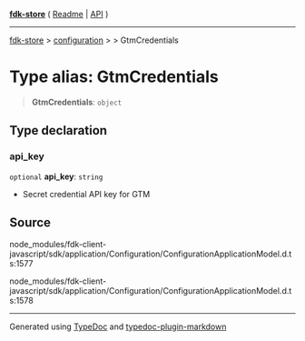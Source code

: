 [**fdk-store**](../../../README.md) ( [Readme](../../../README.md) \| [API](../../../API.md) )

---

[fdk-store](../../../API.md) > [configuration](../../README.md) > [<internal>](../README.md) > GtmCredentials

# Type alias: GtmCredentials

> **GtmCredentials**: `object`

## Type declaration

### api_key

`optional` **api_key**: `string`

- Secret credential API key for GTM

## Source

node_modules/fdk-client-javascript/sdk/application/Configuration/ConfigurationApplicationModel.d.ts:1577

node_modules/fdk-client-javascript/sdk/application/Configuration/ConfigurationApplicationModel.d.ts:1578

---

Generated using [TypeDoc](https://typedoc.org/) and [typedoc-plugin-markdown](https://www.npmjs.com/package/typedoc-plugin-markdown)
